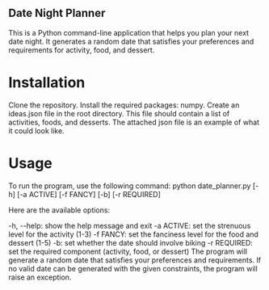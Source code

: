 ## Date Night Planner
This is a Python command-line application that helps you plan your next date night. It generates a random date that satisfies your preferences and requirements for activity, food, and dessert.

# Installation
Clone the repository.
Install the required packages: numpy.
Create an ideas.json file in the root directory. This file should contain a list of activities, foods, and desserts. The attached json file is an example of what it could look like. 

# Usage
To run the program, use the following command:
python date_planner.py [-h] [-a ACTIVE] [-f FANCY] [-b] [-r REQUIRED]

Here are the available options:

-h, --help: show the help message and exit
-a ACTIVE: set the strenuous level for the activity (1-3)
-f FANCY: set the fanciness level for the food and dessert (1-5)
-b: set whether the date should involve biking
-r REQUIRED: set the required component (activity, food, or dessert)
The program will generate a random date that satisfies your preferences and requirements. If no valid date can be generated with the given constraints, the program will raise an exception.
